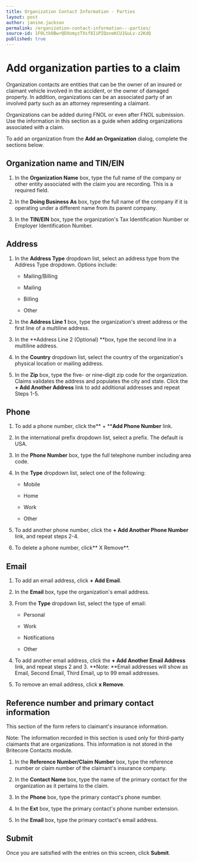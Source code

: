 ```yaml
---
title: Organization Contact Information - Parties
layout: post
author: janine.jackson
permalink: /organization-contact-information---parties/
source-id: 1F0Ltk0BwrQDXomyzTXsf8IiPIQxneKCU1GuLv-z2KdQ
published: true
---
```

# Add organization parties to a claim

Organization contacts are entities that can be the owner of an insured or claimant  vehicle involved in the accident, or the owner of damaged property.  In addition, organizations can be an associated party of an involved party such as an attorney representing a claimant.  

Organizations can be added during FNOL or even after FNOL submission. Use the information in this section as a guide when adding organizations associated with a claim. 

To add an organization from the **Add an Organization** dialog, complete the sections below. 

## Organization name and TIN/EIN

1. In the **Organization Name** box, type the full name of the company or other entity associated with the claim you are recording. This is a required field.

2. In the **Doing Business As** box, type the full name of the company if it is operating under a different name from its parent company.

3. In the **TIN/EIN** box, type the organization's Tax Identification Number or Employer Identification Number.

## Address

1. In the  **Address Type** dropdown list, select an address type from the Address Type dropdown. Options include:

    * Mailing/Billing

    * Mailing

    * Billing

    * Other

2. In the **Address Line 1** box, type the organization's street address or the first line of a multiline address.

3. In the **Address Line 2 (Optional) **box, type the second line in a multiline address. 

4. In the **Country** dropdown list, select the country of the organization's physical location or mailing address. 

5. In the **Zip** box, type the five- or nine-digit zip code for the organization. Claims validates the address and populates the city and state.Click the **+ Add Another Address** link to add additional addresses and repeat Steps 1-5. 

## Phone

1. To add a phone number, click the** + ****Add Phone Number** link. 

2. In the international prefix dropdown list, select a prefix. The default is USA.

3. In the **Phone Number** box, type the full telephone number including area code.

4. In the **Type** dropdown list, select one of the following:

    * Mobile

    * Home

    * Work

    * Other

5. To add another phone number, click the **+ Add Another Phone Number** link, and repeat steps 2-4.

6. To delete a phone number, click** X Remove**.

 

## Email

1. To add an email address, click **+** **Add Email**.

2. In the **Email** box, type the organization's email address.

3. From the **Type** dropdown list, select the type of email:

    * Personal

    * Work

    * Notifications

    * Other

4. To add another email address, click the **+ Add Another ****Email**** Address** link, and repeat steps 2 and 3. **Note: **Email addresses will show as Email, Second Email, Third Email, up to 99 email addresses.

5. To remove an email address, click **x Remove**.

## Reference number and primary contact information

This section of the form refers to claimant's insurance information. 

Note: The information recorded in this section is used only for third-party claimants that are organizations. This information is not stored in the Britecore Contacts module. 

1. In the **Reference Number/Claim Number** box, type the reference number or claim number of the claimant's insurance company. 

2. In the **Contact Name** box, type the name of the primary contact for the organization as it pertains to the claim.

3. In the **Phone** box, type the primary contact's phone number. 

4. In the **Ext** box, type the primary contact's phone number extension.

5. In the **Email** box, type the primary contact's email address.

## Submit

Once you are satisfied with the entries on this screen, click **Submit**.

